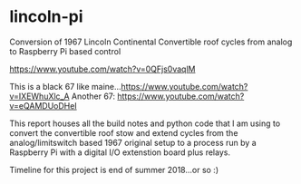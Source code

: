 # lincoln-pi
Conversion of 1967 Lincoln Continental Convertible roof cycles from analog to Raspberry Pi based control

https://www.youtube.com/watch?v=0QFjs0vaqlM

This is a black 67 like maine...https://www.youtube.com/watch?v=IXEWhuXlc_A
Another 67: https://www.youtube.com/watch?v=eQAMDUoDHeI

This report houses all the build notes and python code that I am using to convert the convertible roof stow and extend cycles from the analog/limitswitch based 1967 original setup to a process run by a Raspberry Pi with a digital I/O extenstion board plus relays. 


Timeline for this project is end of summer 2018...or so :)
